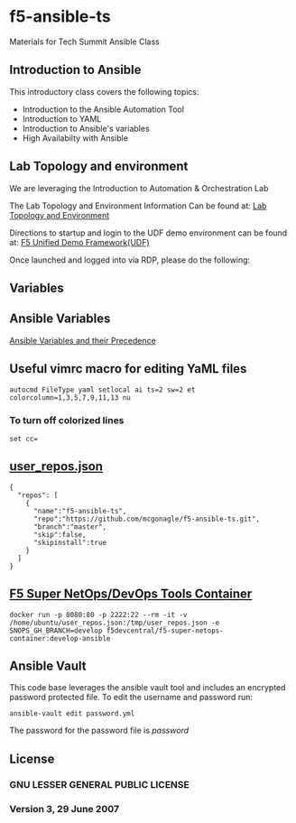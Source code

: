 # f5-ansible-ts
Materials for Tech Summit Ansible Class

## Introduction to Ansible
This introductory class covers the following topics:
  * Introduction to the Ansible Automation Tool
  * Introduction to YAML
  * Introduction to Ansible's variables
  * High Availabilty with Ansible

## Lab Topology and environment
We are leveraging the Introduction to Automation & Orchestration Lab

The Lab Topology and Environment Information Can be found at:
[Lab Topology and Environment](http://clouddocs.f5.com/training/community/programmability/html/class1/labinfo/labinfo.html)

Directions to startup and login to the UDF demo environment can be found at:
[F5 Unified Demo Framework(UDF)](http://clouddocs.f5.com/training/community/programmability/html/class1/labinfo/udf.html)

Once launched and logged into via RDP, please do the following:

## Variables
## Ansible Variables

[Ansible Variables and their Precedence](docs/VARIABLES.md)

## Useful vimrc macro for editing YaML files
```
autocmd FileType yaml setlocal ai ts=2 sw=2 et colorcolumn=1,3,5,7,9,11,13 nu
```
### To turn off colorized lines
```
set cc=
```

## [user_repos.json](misc/user_repos.json)
```
{
  "repos": [
    {
      "name":"f5-ansible-ts",
      "repo":"https://github.com/mcgonagle/f5-ansible-ts.git",
      "branch":"master",
      "skip":false,
      "skipinstall":true
    }
  ]
}
```

## [F5 Super NetOps/DevOps Tools Container](https://hub.docker.com/r/f5devcentral/f5-super-netops-container/)

```
docker run -p 8080:80 -p 2222:22 --rm -it -v /home/ubuntu/user_repos.json:/tmp/user_repos.json -e SNOPS_GH_BRANCH=develop f5devcentral/f5-super-netops-container:develop-ansible
```

## Ansible Vault
This code base leverages the ansible vault tool and includes an encrypted password protected file. 
To edit the username and password run:
```
ansible-vault edit password.yml
```
The password for the password file is *password*

## License
### GNU LESSER GENERAL PUBLIC LICENSE 
### Version 3, 29 June 2007

